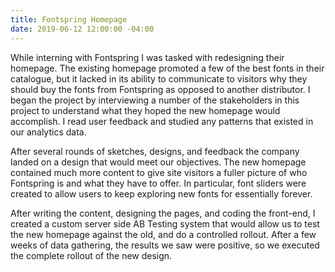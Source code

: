```yaml
---
title: Fontspring Homepage
date: 2019-06-12 12:00:00 -04:00
---
```


While interning with Fontspring I was tasked with redesigning their homepage. The existing homepage promoted a few of the best fonts in their catalogue, but it lacked in its ability to communicate to visitors why they should buy the fonts from Fontspring as opposed to another distributor. I began the project by interviewing a number of the stakeholders in this project to understand what they hoped the new homepage would accomplish. I read user feedback and studied any patterns that existed in our analytics data.

After several rounds of sketches, designs, and feedback the company landed on a design that would meet our objectives. The new homepage contained much more content to give site visitors a fuller picture of who Fontspring is and what they have to offer. In particular, font sliders were created to allow users to keep exploring new fonts for essentially forever.

After writing the content, designing the pages, and coding the front-end, I created a custom server side AB Testing system that would allow us to test the new homepage against the old, and do a controlled rollout. After a few weeks of data gathering, the results we saw were positive, so we executed the complete rollout of the new design.